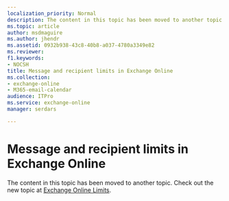 ```yaml
---
localization_priority: Normal
description: The content in this topic has been moved to another topic. Check out the new topic at Exchange Online Limits.
ms.topic: article
author: msdmaguire
ms.author: jhendr
ms.assetid: 0932b938-43c8-40b8-a037-4780a3349e82
ms.reviewer: 
f1.keywords:
- NOCSH
title: Message and recipient limits in Exchange Online
ms.collection:
- exchange-online
- M365-email-calendar
audience: ITPro
ms.service: exchange-online
manager: serdars

---
```


# Message and recipient limits in Exchange Online

The content in this topic has been moved to another topic. Check out the new topic at [Exchange Online Limits](/office365/servicedescriptions/exchange-online-service-description/exchange-online-limits).